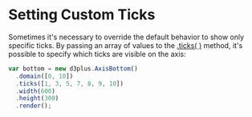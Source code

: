 [width]: 600
[height]: 300

# Setting Custom Ticks

Sometimes it's necessary to override the default behavior to show only specific ticks. By passing an array of values to the [.ticks( )](https://github.com/d3plus/d3plus-axis#Axis.ticks) method, it's possible to specify which ticks are visible on the axis:

```js
var bottom = new d3plus.AxisBottom()
  .domain([0, 10])
  .ticks([1, 3, 5, 7, 8, 9, 10])
  .width(600)
  .height(300)
  .render();
```
